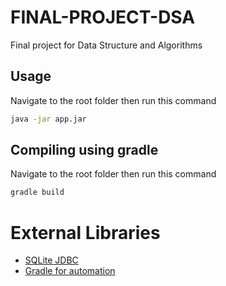 # FINAL-PROJECT-DSA
Final project for Data Structure and Algorithms

## Usage
Navigate to the root folder then run this command
```bash
java -jar app.jar
```

## Compiling using gradle
Navigate to the root folder then run this command
```bash
gradle build
```

# External Libraries
+ [SQLite JDBC](https://github.com/xerial/sqlite-jdbc)
+ [Gradle for automation](https://gradle.org/)
